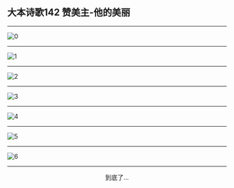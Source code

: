 
## 大本诗歌142 赞美主-他的美丽
        
<div id="aplayer0"></div>

<div id="aplayer1"></div>

<div id="aplayer2"></div>

---

<img alt="0" data-original="https://cdn.jsdelivr.net/gh/k34869/shi/data/d0137/0">

---

<img alt="1" data-original="https://cdn.jsdelivr.net/gh/k34869/shi/data/d0137/1">

---

<img alt="2" data-original="https://cdn.jsdelivr.net/gh/k34869/shi/data/d0137/2">

---

<img alt="3" data-original="https://cdn.jsdelivr.net/gh/k34869/shi/data/d0137/3">

---

<img alt="4" data-original="https://cdn.jsdelivr.net/gh/k34869/shi/data/d0137/4">

---

<img alt="5" data-original="https://cdn.jsdelivr.net/gh/k34869/shi/data/d0137/5">

---

<img alt="6" data-original="https://cdn.jsdelivr.net/gh/k34869/shi/data/d0137/6">

---

<p style="text-align: center">到底了...</p>

<script src="/js/dist-view.js"></script>

<script>
MAIN.id = 'd0137';
        
const ap0 = new APlayer({
    container: document.getElementById('aplayer0'),
    volume: 1,
    loop: 'none',
    preload: 'none',
    audio: [{
        name: 'D142.mp3',
        artist: '大本诗歌',
        url: 'https://res.wx.qq.com/voice/getvoice?mediaid=MzI0NTk3MDM5M18yMjQ3NTE5Njk4',
        cover: '/favicon'
    }]
});
const ap1 = new APlayer({
    container: document.getElementById('aplayer1'),
    volume: 1,
    loop: 'none',
    preload: 'none',
    audio: [{
        name: 'D142第一节领唱.mp3',
        artist: '大本诗歌',
        url: 'https://res.wx.qq.com/voice/getvoice?mediaid=MzI0NTk3MDM5M18yMjQ3NTE5Njk5',
        cover: '/favicon'
    }]
});
const ap2 = new APlayer({
    container: document.getElementById('aplayer2'),
    volume: 1,
    loop: 'none',
    preload: 'none',
    audio: [{
        name: 'D142教唱版.mp3',
        artist: '大本诗歌',
        url: 'https://res.wx.qq.com/voice/getvoice?mediaid=MzI0NTk3MDM5M18yMjQ3NTE5NzAw',
        cover: '/favicon'
    }]
});
</script>
